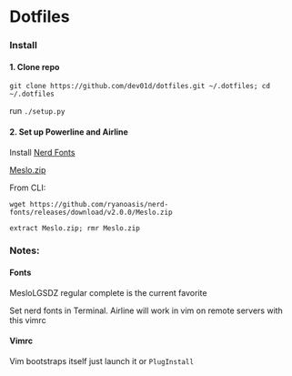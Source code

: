 # Dotfiles

### Install

#### 1. Clone repo

`git clone https://github.com/dev01d/dotfiles.git ~/.dotfiles; cd ~/.dotfiles`

run `./setup.py`

#### 2. Set up Powerline and Airline

Install [Nerd Fonts](https://github.com/ryanoasis/nerd-fonts)

[Meslo.zip](https://github.com/ryanoasis/nerd-fonts/releases/download/v2.0.0/Meslo.zip)

From CLI:

`wget https://github.com/ryanoasis/nerd-fonts/releases/download/v2.0.0/Meslo.zip`

`extract Meslo.zip; rmr Meslo.zip`

### Notes:

#### Fonts

MesloLGSDZ regular complete is the current favorite

Set nerd fonts in Terminal.
Airline will work in vim on remote servers with this vimrc

#### Vimrc

Vim bootstraps itself just launch it or `PlugInstall`
